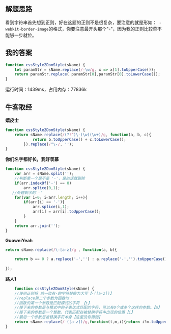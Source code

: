 ## 解题思路

看到字符串首先想到正则，好在这题的正则不是很复杂，要注意的就是形如：` -webkit-border-image`的格式，你要注意最开头那个"-"，因为我的正则比较菜不能够一步就位。

## 我的答案

```js
function cssStyle2DomStyle(sName) {
    let paramStr = sName.replace(/-\w/g, x => x[1].toUpperCase());
    return paramStr.replace( paramStr[0],paramStr[0].toLowerCase());
}
```
运行时间：1439ms，占用内存：77836k

## 牛客取经

**嬉皮士**

```js
function cssStyle2DomStyle(sName) {
    return sName.replace(/(?!^)\-(\w)(\w+)/g, function(a, b, c){
            return b.toUpperCase() + c.toLowerCase();
        }).replace(/^\-/, '');
}
```

**你们名字都好长，我好羡慕**

```js
function cssStyle2DomStyle(sName) {
    var arr = sName.split(''); 
    //判断第一个是不是 '-'，是的话就删除
    if(arr.indexOf('-') == 0)
        arr.splice(0,1);
   //处理剩余的'-'
    for(var i=0; i<arr.length; i++){
        if(arr[i] == '-'){
            arr.splice(i,1);
            arr[i] = arr[i].toUpperCase();
        }
    }
    return arr.join('');
}
```

**GuoweiYeah**

```js
return sName.replace(/\-[a-z]/g , function(a, b){
 
    return b == 0 ? a.replace('-','') : a.replace('-','').toUpperCase();
 
});
```

**路人1**

```js
    function cssStyle2DomStyle(sName) {
    //使用正则将 前一位有-的字符替换为大写【-([a-z])】
    //replace第二个参数为函数时：
    //函数的第一个参数是匹配模式的字符 【t】
    //接下来的参数是与模式中的子表达式匹配的字符，可以有0个或多个这样的参数。【m】
    //接下来的参数是一个整数，代表匹配在被替换字符中出现的位置【i】
    //最后一个参数是被替换字符本身【这里没有用到】
    return sName.replace(/-([a-z])/g,function(t,m,i){return i?m.toUpperCase():m;})
}

```

